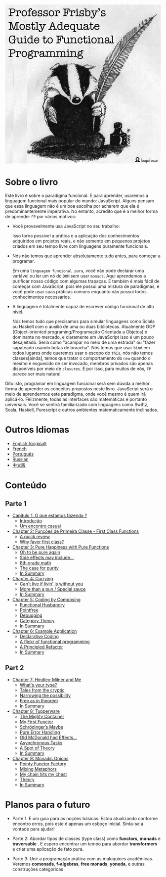 <img src="images/cover.png"/>

# Sobre o livro


Este livro é sobre o paradigma funcional. E para aprender, usaremos a linguagem funcional mais popular do mundo: JavaScript. Alguns pensam que essa linguagem não é um boa escolha por acharem que ela é predominantemente imperativa. No entanto, acredito que é a melhor forma de aprender ``FP`` por vários motivos:

 * Você provavelmente usa JavaScript no seu trabalho:

    Isso torna possível a prática e a aplicação dos conhecimentos adquiridos em projetos reais, e não somente em pequenos projetos criados em seu tempo livre com linguagens puramente funcionais.

 * Nós não temos que aprender absolutamente tudo antes, para começar a programar.

    Em uma ``linguagem funcional pura``, você não pode declarar uma variável ou ler um nó do ``DOM`` sem usar ``monads``. Aqui aprendemos a purificar nosso código com algumas trapaças. E também é mais fácil de começar com JavaScript, pois ele possui uma mistura de paradigmas, e você pode usar suas práticas comuns enquanto não possui todos conhecimentos necessários.

 * A linguagem é totalmente capaz de escrever código funcional de alto nível.

    Nós temos tudo que precisamos para simular linguagens como Sclala ou Haskell com o auxílio de uma ou duas bibliotecas. Atualmente OOP (Object-oriented programing/Programação Orientada a Objetos) é dominante no mercado, e claramente em JavaScript isso é um pouco desajeitado. Seria como "acampar no meio de uma estrada" ou "fazer sapateado usando botas de boracha". Nós temos que usar ``bind`` em todos lugares onde queremos usar o escopo do ``this``, nós não temos classes[ainda], temos que tratar o comportamento do ``new`` quando o mesmo é esquecido de ser invocado, membros privados são apenas disponíveis por meio de ``closures``. E por isso, para muitos de nós, ``FP`` parece ser mais natural.

Dito isto, programar em linguagem funcional será sem dúvida a melhor forma de aprender os conceitos propostos neste livro. JavaScript será o meio de aprendermos este paradigma, onde você mesmo é quem irá aplicá-lo. Felizmente, todas as interfaces são matemáticas e portanto universais. Você se sentirá familiarizado com linguagens como Swiftz, Scala, Haskell, Purescript e outros ambientes matematicamente inclinados.

# Outros Idiomas

- [English (original)](https://github.com/MostlyAdequate/mostly-adequate-guide)
- [French](https://github.com/MostlyAdequate/mostly-adequate-guide-fr)
- [Português](https://github.com/MostlyAdequate/mostly-adequate-guide-pt-BR)
- [Russian](https://github.com/MostlyAdequate/mostly-adequate-guide-ru)
- [中文版](https://github.com/llh911001/mostly-adequate-guide-chinese)

# Conteúdo

## Parte 1

* [Capítulo 1: O que estamos fazendo ?](ch1.md)
  * [Introdução](ch1.md#introductions)
  * [Um encontro casual](ch1.md#a-brief-encounter)
* [Chapter 2: Funcões de Primeira Classe - First Class Functions](ch2.md)
  * [A quick review](ch2.md#a-quick-review)
  * [Why favor first class?](ch2.md#why-favor-first-class)
* [Chapter 3: Pure Happiness with Pure Functions](ch3.md)
  * [Oh to be pure again](ch3.md#oh-to-be-pure-again)
  * [Side effects may include...](ch3.md#side-effects-may-include)
  * [8th grade math](ch3.md#8th-grade-math)
  * [The case for purity](ch3.md#the-case-for-purity)
  * [In Summary](ch3.md#in-summary)
* [Chapter 4: Currying](ch4.md)
  * [Can't live if livin' is without you](ch4.md#cant-live-if-livin-is-without-you)
  * [More than a pun / Special sauce](ch4.md#more-than-a-pun--special-sauce)
  * [In Summary](ch4.md#in-summary)
* [Chapter 5: Coding by Composing](ch5.md)
  * [Functional Husbandry](ch5.md#functional-husbandry)
  * [Pointfree](ch5.md#pointfree)
  * [Debugging](ch5.md#debugging)
  * [Category Theory](ch5.md#category-theory)
  * [In Summary](ch5.md#in-summary)
* [Chapter 6: Example Application](ch6.md)
  * [Declarative Coding](ch6.md#declarative-coding)
  * [A flickr of functional programming](ch6.md#a-flickr-of-functional-programming)
  * [A Principled Refactor](ch6.md#a-principled-refactor)
  * [In Summary](ch6.md#in-summary)

## Part 2

* [Chapter 7: Hindley-Milner and Me](ch7.md)
  * [What's your type?](ch7.md#whats-your-type)
  * [Tales from the cryptic](ch7.md#tales-from-the-cryptic)
  * [Narrowing the possibility](ch7.md#narrowing-the-possibility)
  * [Free as in theorem](ch7.md#free-as-in-theorem)
  * [In Summary](ch7.md#in-summary)
* [Chapter 8: Tupperware](ch8.md)
  * [The Mighty Container](ch8.md#the-mighty-container)
  * [My First Functor](ch8.md#my-first-functor)
  * [Schrödinger’s Maybe](ch8.md#schrodingers-maybe)
  * [Pure Error Handling](ch8.md#pure-error-handling)
  * [Old McDonald had Effects…](ch8.md#old-mcdonald-had-effects)
  * [Asynchronous Tasks](ch8.md#asynchronous-tasks)
  * [A Spot of Theory](ch8.md#a-spot-of-theory)
  * [In Summary](ch8.md#in-summary)
* [Chapter 9: Monadic Onions](ch9.md)
  * [Pointy Functor Factory](ch9.md#pointy-functor-factory)
  * [Mixing Metaphors](ch9.md#mixing-metaphors)
  * [My chain hits my chest](ch9.md#my-chain-hits-my-chest)
  * [Theory](ch9.md#theory)
  * [In Summary](ch9.md#in-summary)


# Planos para o futuro

* Parte 1: É um guia para as noções básicas. Estou atualizando conforme encontro erros, pois este é apenas um esboço inicial. Sinta-se a vontade para ajudar!
* Parte 2: Abordar tipos de classes (type class) como **functors**, **monads** e **traversable**
. E espero encontrar um tempo para abordar **transformers** e criar uma aplicação de fato pura.

* Parte 3: Unir a programação prática com as maluquices acadêmicas. Veremos **comonads**, **f-algebras**, **free monads**, **yoneda**, e outras construções categóricas
